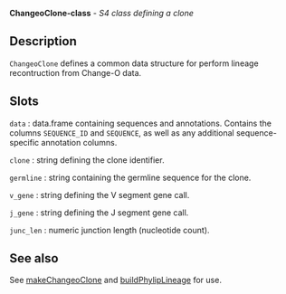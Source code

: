 





**ChangeoClone-class** - *S4 class defining a clone*

Description
--------------------

`ChangeoClone` defines a common data structure for perform lineage recontruction
from Change-O data.




Slots
-------------------



`data`
:   data.frame containing sequences and annotations. Contains the
columns `SEQUENCE_ID` and `SEQUENCE`, as well as any additional 
sequence-specific annotation columns.

`clone`
:   string defining the clone identifier.

`germline`
:   string containing the germline sequence for the clone.

`v_gene`
:   string defining the V segment gene call.

`j_gene`
:   string defining the J segment gene call.

`junc_len`
:   numeric junction length (nucleotide count).




See also
-------------------

See [makeChangeoClone](makeChangeoClone.md) and [buildPhylipLineage](buildPhylipLineage.md) for use.



